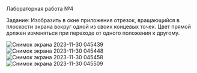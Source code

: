 Лабораторная работа №4

Задание: Изобразить в окне приложения отрезок, вращающийся в плоскости экрана вокруг одной из своих концевых точек. Цвет прямой должен изменяться при переходе от одного положения к другому.

![Снимок экрана 2023-11-30 045439](https://github.com/ErnarGabbasov/lab4_java/assets/125185114/1af8da40-8471-42ad-9f6e-55a622bf906e)
![Снимок экрана 2023-11-30 045448](https://github.com/ErnarGabbasov/lab4_java/assets/125185114/edb3b450-54a3-48a5-a532-f1e441728247)
![Снимок экрана 2023-11-30 045458](https://github.com/ErnarGabbasov/lab4_java/assets/125185114/c003615f-588d-4861-be6f-0b9eabee6eab)
![Снимок экрана 2023-11-30 045509](https://github.com/ErnarGabbasov/lab4_java/assets/125185114/7d8f0eba-a00f-470d-b307-8b59d3055063)
